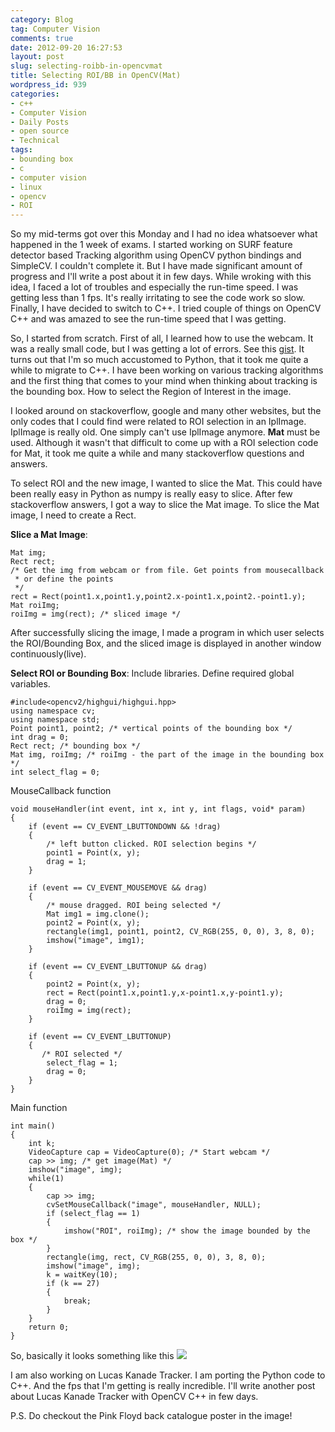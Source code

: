 ```yaml
---
category: Blog
tag: Computer Vision
comments: true
date: 2012-09-20 16:27:53
layout: post
slug: selecting-roibb-in-opencvmat
title: Selecting ROI/BB in OpenCV(Mat)
wordpress_id: 939
categories:
- c++
- Computer Vision
- Daily Posts
- open source
- Technical
tags:
- bounding box
- c
- computer vision
- linux
- opencv
- ROI
---
```


So my mid-terms got over this Monday and I had no idea whatsoever what happened in the 1 week of exams. I started working on SURF feature detector based Tracking algorithm using OpenCV python bindings and SimpleCV. I couldn't complete it. But I have made significant amount of progress and I'll write a post about it in few days. While wroking with this idea, I faced a lot of troubles and especially the run-time speed. I was getting less than 1 fps. It's really irritating to see the code work so slow. Finally, I have decided to switch to C++. I tried couple of things on OpenCV C++ and was amazed to see the run-time speed that I was getting.

So, I started from scratch.
First of all, I learned how to use the webcam. It was a really small code, but I was getting a lot of errors. See this [gist](https://gist.github.com/3750683). It turns out that I'm so much accustomed to Python, that it took me quite a while to migrate to C++. I have been working on various tracking algorithms and the first thing that comes to your mind when thinking about tracking is the bounding box. How to select the Region of Interest in the image.

I looked around on stackoverflow, google and many other websites, but the only codes that I could find were related to ROI selection in an IplImage. IplImage is really old. One simply can't use IplImage anymore. **Mat** must be used. Although it wasn't that difficult to come up with a ROI selection code for Mat, it took me quite a while and many stackoverflow questions and answers.

To select ROI and the new image, I wanted to slice the Mat. This could have been really easy in Python as numpy is really easy to slice. After few stackoverflow answers, I got a way to slice the Mat image. To slice the Mat image, I need to create a Rect.

**Slice a Mat Image**:
    
    Mat img;
    Rect rect;
    /* Get the img from webcam or from file. Get points from mousecallback
     * or define the points
     */
    rect = Rect(point1.x,point1.y,point2.x-point1.x,point2.-point1.y);
    Mat roiImg;
    roiImg = img(rect); /* sliced image */




After successfully slicing the image, I made a program in which user selects the ROI/Bounding Box, and the sliced image is displayed in another window continuously(live).

**Select ROI or Bounding Box**:
Include libraries. Define required global variables.
    
    #include<opencv2/highgui/highgui.hpp>
    using namespace cv;
    using namespace std;
    Point point1, point2; /* vertical points of the bounding box */
    int drag = 0;
    Rect rect; /* bounding box */
    Mat img, roiImg; /* roiImg - the part of the image in the bounding box */
    int select_flag = 0;




MouseCallback function
    
    void mouseHandler(int event, int x, int y, int flags, void* param)
    {
        if (event == CV_EVENT_LBUTTONDOWN && !drag)
        {
            /* left button clicked. ROI selection begins */
            point1 = Point(x, y);
            drag = 1;
        }
        
        if (event == CV_EVENT_MOUSEMOVE && drag)
        {
            /* mouse dragged. ROI being selected */
            Mat img1 = img.clone();
            point2 = Point(x, y);
            rectangle(img1, point1, point2, CV_RGB(255, 0, 0), 3, 8, 0);
            imshow("image", img1);
        }
        
        if (event == CV_EVENT_LBUTTONUP && drag)
        {
            point2 = Point(x, y);
            rect = Rect(point1.x,point1.y,x-point1.x,y-point1.y);
            drag = 0;
            roiImg = img(rect);
        }
        
        if (event == CV_EVENT_LBUTTONUP)
        {
           /* ROI selected */
            select_flag = 1;
            drag = 0;
        }
    }




Main function
    
    int main()
    {
        int k;
        VideoCapture cap = VideoCapture(0); /* Start webcam */
        cap >> img; /* get image(Mat) */
        imshow("image", img);
        while(1)
        {
            cap >> img;
            cvSetMouseCallback("image", mouseHandler, NULL);
            if (select_flag == 1)
            {
                imshow("ROI", roiImg); /* show the image bounded by the box */
            }
            rectangle(img, rect, CV_RGB(255, 0, 0), 3, 8, 0);
            imshow("image", img);
            k = waitKey(10);
            if (k == 27)
            {
                break;
            }
        }
        return 0;
    }




So, basically it looks something like this
[![](http://www.jayrambhia.com/blog/wp-content/uploads/2012/09/Screenshot-from-2012-09-20-162138-1024x640.png)](http://www.jayrambhia.com/blog/wp-content/uploads/2012/09/Screenshot-from-2012-09-20-162138.png)

I am also working on Lucas Kanade Tracker. I am porting the Python code to C++. And the fps that I'm getting is really incredible. I'll write another post about Lucas Kanade Tracker with OpenCV C++ in few days.

P.S. Do checkout the Pink Floyd back catalogue poster in the image!

